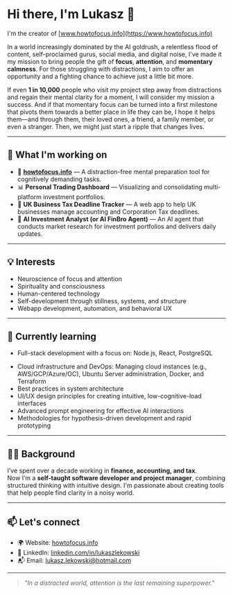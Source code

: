 # Hi there, I'm Lukasz 👋

I'm the creator of [www.howtofocus.info](https://www.howtofocus.info)

In a world increasingly dominated by the AI goldrush, a relentless flood of content, self-proclaimed gurus, social media, and digital noise, I've made it my mission to bring people the gift of **focus**, **attention**, and **momentary calmness**. For those struggling with distractions, I aim to offer an opportunity and a fighting chance to achieve just a little bit more.

If even **1 in 10,000** people who visit my project step away from distractions and regain their mental clarity for a moment, I will consider my mission a success. And if that momentary focus can be turned into a first milestone that pivots them towards a better place in life they can be, I hope it helps them—and through them, their loved ones, a friend, a family member, or even a stranger. Then, we might just start a ripple that changes lives.

---

## 🔭 What I'm working on

- 🧠 **[howtofocus.info](https://www.howtofocus.info)** — A distraction-free mental preparation tool for cognitively demanding tasks.
- 📊 **Personal Trading Dashboard** — Visualizing and consolidating multi-platform investment portfolios.
- 🧾 **UK Business Tax Deadline Tracker** — A web app to help UK businesses manage accounting and Corporation Tax deadlines.
- 🤖 **AI Investment Analyst (or AI FinBro Agent)** — An AI agent that conducts market research for investment portfolios and delivers daily updates.

---

## 💡 Interests
- Neuroscience of focus and attention  
- Spirituality and consciousness  
- Human-centered technology  
- Self-development through stillness, systems, and structure  
- Webapp development, automation, and behavioral UX

---

## 🌱 Currently learning
- Full-stack development with a focus on: Node.js, React, PostgreSQL
* Cloud infrastructure and DevOps: Managing cloud instances (e.g., AWS/GCP/Azure/OC), Ubuntu Server administration, Docker, and Terraform
* Best practices in system architecture
* UI/UX design principles for creating intuitive, low-cognitive-load interfaces
* Advanced prompt engineering for effective AI interactions
* Methodologies for hypothesis-driven development and rapid prototyping

---

## 👨‍💼 Background
I’ve spent over a decade working in **finance, accounting, and tax**.  
Now I’m a **self-taught software developer and project manager**, combining structured thinking with intuitive design. I'm passionate about creating tools that help people find clarity in a noisy world.

---

## 📫 Let's connect
- 🌍 Website: [howtofocus.info](https://www.howtofocus.info)  
- 💼 LinkedIn: [linkedin.com/in/lukaszlekowski](https://linkedin.com/in/lukaszlekowski)
- 📬 Email: lukasz.lekowski@hotmail.com  

---

> _"In a distracted world, attention is the last remaining superpower."_
